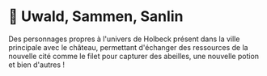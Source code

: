 # 🙍 Uwald, Sammen, Sanlin

Des personnages propres à l'univers de Holbeck présent dans la ville principale avec le château, permettant d'échanger des ressources de la nouvelle cité comme le filet pour capturer des abeilles, une nouvelle potion et bien d'autres !
